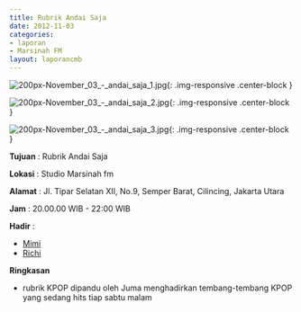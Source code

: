 ```yaml
---
title: Rubrik Andai Saja 
date: 2012-11-03
categories:
- laporan
- Marsinah FM
layout: laporancmb
---
```



![200px-November_03_-_andai_saja_1.jpg](/uploads/200px-November_03_-_andai_saja_1.jpg){: .img-responsive .center-block }

![200px-November_03_-_andai_saja_2.jpg](/uploads/200px-November_03_-_andai_saja_2.jpg){: .img-responsive .center-block }

![200px-November_03_-_andai_saja_3.jpg](/uploads/200px-November_03_-_andai_saja_3.jpg){: .img-responsive .center-block }


**Tujuan** : Rubrik Andai Saja 

**Lokasi** : Studio Marsinah fm 

**Alamat** : Jl. Tipar Selatan XII, No.9, Semper Barat, Cilincing, Jakarta Utara 

**Jam** : 20.00.00 WIB - 22:00 WIB 

**Hadir** :
* [Mimi](http://wiki.ciptamedia.org/wiki/Mimi)
* [Richi](http://wiki.ciptamedia.org/wiki/Richi)

**Ringkasan**  
* rubrik KPOP dipandu oleh Juma menghadirkan tembang-tembang KPOP yang sedang hits tiap sabtu malam
